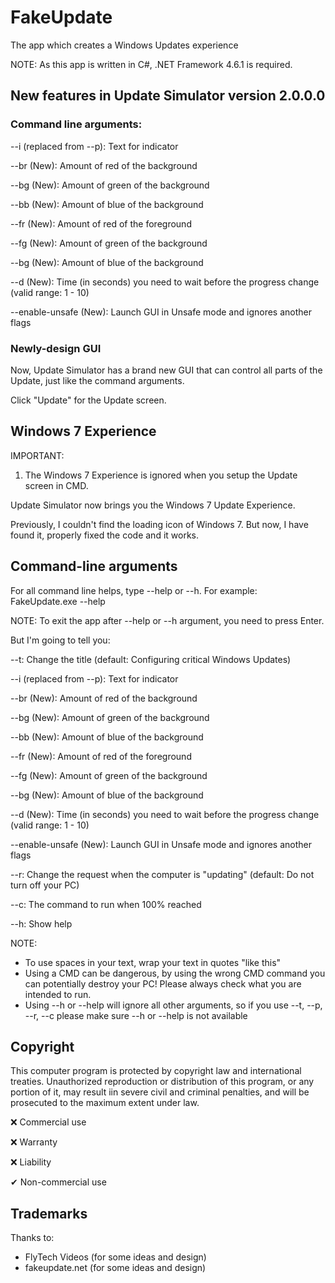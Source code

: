 # FakeUpdate
The app which creates a Windows Updates experience

NOTE: As this app is written in C#, .NET Framework 4.6.1 is required.

## New features in Update Simulator version 2.0.0.0

### Command line arguments:
--i (replaced from --p): Text for indicator

--br (New): Amount of red of the background

--bg (New): Amount of green of the background

--bb (New): Amount of blue of the background

--fr (New): Amount of red of the foreground

--fg (New): Amount of green of the background

--bg (New): Amount of blue of the background

--d (New): Time (in seconds) you need to wait before the progress change (valid range: 1 - 10)

--enable-unsafe (New): Launch GUI in Unsafe mode and ignores another flags

### Newly-design GUI

Now, Update Simulator has a brand new GUI that can control all parts of the Update, just like the command arguments.

Click "Update" for the Update screen.

## Windows 7 Experience

IMPORTANT: 

1. The Windows 7 Experience is ignored when you setup the Update screen in CMD.

Update Simulator now brings you the Windows 7 Update Experience.

Previously, I couldn't find the loading icon of Windows 7. But now, I have found it, properly fixed the code and it works.


## Command-line arguments
For all command line helps, type --help or --h. For example: FakeUpdate.exe --help

NOTE: To exit the app after --help or --h argument, you need to press Enter.

But I'm going to tell you:

--t: Change the title (default: Configuring critical Windows Updates)

--i (replaced from --p): Text for indicator

--br (New): Amount of red of the background

--bg (New): Amount of green of the background

--bb (New): Amount of blue of the background

--fr (New): Amount of red of the foreground

--fg (New): Amount of green of the background

--bg (New): Amount of blue of the background

--d (New): Time (in seconds) you need to wait before the progress change (valid range: 1 - 10)

--enable-unsafe (New): Launch GUI in Unsafe mode and ignores another flags

--r: Change the request when the computer is "updating" (default: Do not turn off your PC)

--c: The command to run when 100% reached

--h: Show help

NOTE:
  - To use spaces in your text, wrap your text in quotes "like this"
  - Using a CMD can be dangerous, by using the wrong CMD command you can potentially destroy your PC! Please always check what you are intended to run.
  - Using --h or --help will ignore all other arguments, so if you use --t, --p, --r, --c please make sure --h or --help is not available
## Copyright
This computer program is protected by copyright law and international treaties. Unauthorized reproduction or distribution of this program, or any portion of it, may result iin severe civil and criminal penalties, and will be prosecuted to the maximum extent under law.

❌ Commercial use

❌ Warranty

❌ Liability

✔ Non-commercial use

## Trademarks
Thanks to:
  - FlyTech Videos (for some ideas and design)
  - fakeupdate.net (for some ideas and design)
